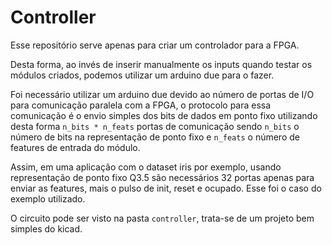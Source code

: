 # Controller
Esse repositório serve apenas para criar um controlador para a FPGA.

Desta forma, ao invés de inserir manualmente os inputs quando testar os módulos criados, podemos utilizar um arduino due para o fazer.

Foi necessário utilizar um arduino due devido ao número de portas de I/O para comunicação paralela com a FPGA, o protocolo para essa comunicação é o envio simples dos bits de dados em ponto fixo utilizando desta forma `n_bits * n_feats` portas de comunicação sendo `n_bits` o número de bits na representação de ponto fixo e `n_feats` o número de features de entrada do módulo.

Assim, em uma aplicação com o dataset iris por exemplo, usando representação de ponto fixo Q3.5 são necessários 32 portas apenas para enviar as features, mais o pulso de init, reset e ocupado. Esse foi o caso do exemplo utilizado.

O circuito pode ser visto na pasta `controller`, trata-se de um projeto bem simples do kicad.